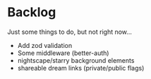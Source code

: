 # Backlog

Just some things to do, but not right now...

- Add zod validation
- Some middleware (better-auth)
- nightscape/starry background elements
- shareable dream links (private/public flags)
